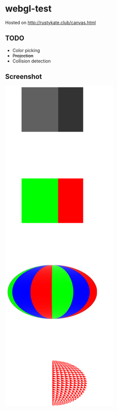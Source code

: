 # webgl-test
Hosted on <http://rustykate.club/canvas.html>
## TODO
* Color picking
* ~~Projection~~
* Collision detection

## Screenshot
![screenshot](screenshot.png)
